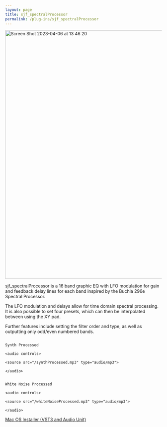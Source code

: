 ```yaml
---
layout: page
title: sjf_spectralProcessor
permalink: /plug-ins/sjf_spectralProcessor
---
```


<img width="800" alt="Screen Shot 2023-04-06 at 13 46 20" src="https://user-images.githubusercontent.com/12850558/230382693-e42f22fa-82cd-414d-ad8a-54456e62c52c.png">


sjf_spectralProcessor is a 16 band graphic EQ with LFO modulation for gain and feedback delay lines for each band inspired by the Buchla 296e Spectral Processor.

The LFO modulation and delays allow for time domain spectral processing.
It is also possible to set four presets, which can then be interpolated between using the XY pad.

Further features include setting the filter order and type, as well as outputting only odd/even numbered bands.

                                                                                                                Synth Processed
                                                                                                                <audio controls>
                                                                                                                <source src="/synthProcessed.mp3" type="audio/mp3">
                                                                                                                </audio>

                                                                                                                White Noise Processed
                                                                                                                <audio controls>
                                                                                                                <source src="/whiteNoiseProcessed.mp3" type="audio/mp3">
                                                                                                                </audio>

[Mac OS Installer (VST3 and Audio Unit)](https://drive.google.com/file/d/1VB4b4DgNfR-8-mVQAgCkXsC2QYePTmHK/view?usp=sharing)
